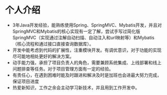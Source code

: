 # 个人介绍
* 3年Java开发经验，能熟练使用Spring、SpringMVC、Mybatis开发，并且对SpringMVC和Mybatis的核心实现有一定了解，尝试手写过简化版SpringMVC（实现通过注解自动扫描、自动注入和url映射等）和Mybatis（核心流程和通过接口直接查询数据库）。
* 开发中能考虑到代码的扩展性，注重模块开发。有调优意识，对于功能的实现尽可能地相处更好的解决方案。
* 动手能力强，承担了项目负责人的角色，需要兼顾系统集成、上线部署和线上问题排查等任务。对于项目管理方面有一定的经验。
* 有责任心，在遇到困难时能及时跟进和解决及时是加班也会进最大努力完成，保证项目进度
* 热爱新知识，工作之余会主动学习新技术，并且用到工作开发中。